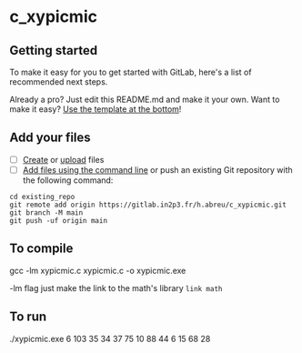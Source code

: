 # c_xypicmic



## Getting started

To make it easy for you to get started with GitLab, here's a list of recommended next steps.

Already a pro? Just edit this README.md and make it your own. Want to make it easy? [Use the template at the bottom](#editing-this-readme)!

## Add your files

- [ ] [Create](https://docs.gitlab.com/ee/user/project/repository/web_editor.html#create-a-file) or [upload](https://docs.gitlab.com/ee/user/project/repository/web_editor.html#upload-a-file) files
- [ ] [Add files using the command line](https://docs.gitlab.com/ee/gitlab-basics/add-file.html#add-a-file-using-the-command-line) or push an existing Git repository with the following command:

```
cd existing_repo
git remote add origin https://gitlab.in2p3.fr/h.abreu/c_xypicmic.git
git branch -M main
git push -uf origin main
```

## To compile
gcc -lm xypicmic.c xypicmic.c -o xypicmic.exe

-lm flag just make the link to the math's library ``link math``

## To run
./xypicmic.exe 6 103 35 34 37 75 10 88 44 6 15 68 28
